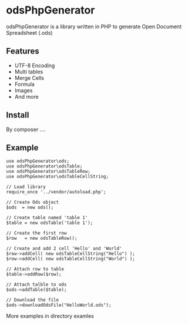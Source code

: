 # odsPhpGenerator

odsPhpGenerator is a library written in PHP to generate Open Document Spreadsheet (.ods)


## Features

* UTF-8 Encoding
* Multi tables
* Merge Cells
* Formula
* Images
* And more


## Install

By composer ....

## Example


    use odsPhpGenerator\ods;
    use odsPhpGenerator\odsTable;
    use odsPhpGenerator\odsTableRow;
    use odsPhpGenerator\odsTableCellString;
    
    // Load library
    require_once '../vendor/autoload.php';
    
    // Create Ods object
    $ods  = new ods();
    
    // Create table named 'table 1'
    $table = new odsTable('table 1');
    
    // Create the first row
    $row   = new odsTableRow();
    
    // Create and add 2 cell 'Hello' and 'World'
    $row->addCell( new odsTableCellString("Hello") );
    $row->addCell( new odsTableCellString("World") );
    
    // Attach row to table
    $table->addRow($row);
    
    // Attach talble to ods
    $ods->addTable($table);
    
    // Download the file
    $ods->downloadOdsFile("HelloWorld.ods");

More examples in directory examles 